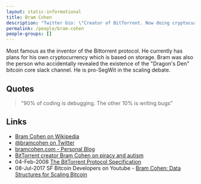 ```yaml
---
layout: static-informational
title: Bram Cohen
description: "Twitter bio: \"Creator of BitTorrent. Now doing cryptocurrency stuff\""
permalink: /people/bram-cohen
people-groups: []
---
```


Most famous as the inventor of the Bittorrent protocol. He currently has plans for his own cryptocurrency which is based on storage. Bram was also the person who accidentally revealed the existence of the "Dragon's Den" bitcoin core slack channel. He is pro-SegWit in the scaling debate.

## Quotes

> "90% of coding is debugging. The other 10% is writing bugs"

## Links

* [Bram Cohen on Wikipedia](https://en.wikipedia.org/wiki/Bram_Cohen)
* [@bramcohen on Twitter](https://twitter.com/bramcohen)
* [bramcohen.com - Personal Blog](http://bramcohen.com/)
* [BitTorrent creator Bram Cohen on piracy and autism](https://www.youtube.com/watch?v=JOa1ecTy3EA)
* 04-Feb-2008 [The BitTorrent Protocol Specification](http://www.bittorrent.org/beps/bep_0003.html)
* 08-Jul-2017 SF Bitcoin Developers on Youtube - [Bram Cohen: Data Structures for Scaling Bitcoin](https://www.youtube.com/watch?v=52FVkHlCh7Y)
